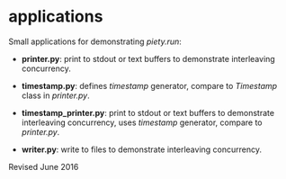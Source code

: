 
applications
============

Small applications for demonstrating *piety.run*:

- **printer.py**: print to stdout or text buffers to demonstrate interleaving concurrency.

- **timestamp.py**: defines *timestamp* generator, compare to *Timestamp* class in *printer.py*.

- **timestamp_printer.py**: print to stdout or text buffers to demonstrate interleaving concurrency, uses *timestamp* generator, compare to *printer.py*.

- **writer.py**: write to files to demonstrate interleaving concurrency.

Revised June 2016
